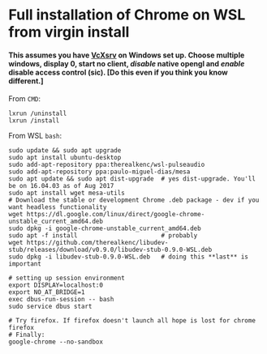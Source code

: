 # Full installation of Chrome on WSL from virgin install 
#### This assumes you have [VcXsrv](https://sourceforge.net/projects/vcxsrv/) on Windows set up. Choose multiple windows, display 0, start no client, _disable_ native opengl and _enable_ disable access control (sic). [Do this even if you think you know different.]

From `CMD`:
```
lxrun /uninstall
lxrun /install
```

From WSL `bash`:
```
sudo update && sudo apt upgrade
sudo apt install ubuntu-desktop
sudo add-apt-repository ppa:therealkenc/wsl-pulseaudio
sudo add-apt-repository ppa:paulo-miguel-dias/mesa
sudo apt update && sudo apt dist-upgrade  # yes dist-upgrade. You'll be on 16.04.03 as of Aug 2017
sudo apt install wget mesa-utils
# Download the stable or development Chrome .deb package - dev if you want headless functionality
wget https://dl.google.com/linux/direct/google-chrome-unstable_current_amd64.deb
sudo dpkg -i google-chrome-unstable_current_amd64.deb
sudo apt -f install                       # probably
wget https://github.com/therealkenc/libudev-stub/releases/download/v0.9.0/libudev-stub-0.9.0-WSL.deb
sudo dpkg -i libudev-stub-0.9.0-WSL.deb   # doing this **last** is important

# setting up session environment
export DISPLAY=localhost:0
export NO_AT_BRIDGE=1
exec dbus-run-session -- bash
sudo service dbus start

# Try firefox. If firefox doesn't launch all hope is lost for chrome
firefox
# Finally:
google-chrome --no-sandbox
```
